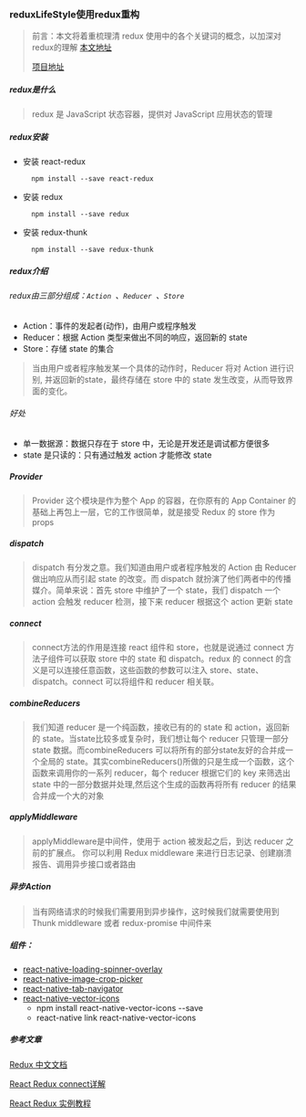 ### reduxLifeStyle使用redux重构

> 前言：本文将着重梳理清 redux 使用中的各个关键词的概念，以加深对redux的理解
> [本文地址]()
> 
> [项目地址](https://github.com/5ibinbin/reduxLifeStyle)

##### redux是什么
> redux 是 JavaScript 状态容器，提供对 JavaScript 应用状态的管理

##### redux安装
- 安装 react-redux
		
		npm install --save react-redux
- 安装 redux

		npm install --save redux
- 安装 redux-thunk

		npm install --save redux-thunk
		
##### redux介绍
###### redux由三部分组成：`Action `、`Reducer `、`Store `
- Action：事件的发起者(动作)，由用户或程序触发
- Reducer：根据 Action 类型来做出不同的响应，返回新的 state
- Store：存储 state 的集合

> 当由用户或者程序触发某一个具体的动作时，Reducer 将对 Action 进行识别, 并返回新的state，最终存储在 store 中的 state 发生改变，从而导致界面的变化。

###### 好处
- 单一数据源：数据只存在于 store 中，无论是开发还是调试都方便很多
- state 是只读的：只有通过触发 action 才能修改 state

##### Provider

> Provider 这个模块是作为整个 App 的容器，在你原有的 App Container 的基础上再包上一层，它的工作很简单，就是接受 Redux 的 store 作为 props

##### dispatch

> dispatch 有分发之意。我们知道由用户或者程序触发的 Action 由 Reducer 做出响应从而引起 state 的改变。而 dispatch 就扮演了他们两者中的传播媒介。简单来说：首先 store 中维护了一个 state，我们 dispatch 一个 action 会触发 reducer 检测，接下来 reducer 根据这个 action 更新 state

##### connect 

> connect方法的作用是连接 react 组件和 store，也就是说通过 connect 方法子组件可以获取 store 中的 state 和 dispatch。redux 的 connect 的含义是可以连接任意函数，这些函数的参数可以注入 store、state、dispatch。connect 可以将组件和 reducer 相关联。

##### combineReducers

> 我们知道 reducer 是一个纯函数，接收已有的的 state 和 action，返回新的 state。当state比较多或复杂时，我们想让每个 reducer 只管理一部分 state 数据。而combineReducers 可以将所有的部分state友好的合并成一个全局的 state。其实combineReducers()所做的只是生成一个函数，这个函数来调用你的一系列 reducer，每个 reducer 根据它们的 key 来筛选出 state 中的一部分数据并处理,然后这个生成的函数再将所有 reducer 的结果合并成一个大的对象

##### applyMiddleware
> applyMiddleware是中间件，使用于 action 被发起之后，到达 reducer 之前的扩展点。 你可以利用 Redux middleware 来进行日志记录、创建崩溃报告、调用异步接口或者路由

##### 异步Action
> 当有网络请求的时候我们需要用到异步操作，这时候我们就需要使用到Thunk middleware 或者 redux-promise 中间件来

##### 组件：
- [react-native-loading-spinner-overlay](https://github.com/joinspontaneous/react-native-loading-spinner-overlay)
- [react-native-image-crop-picker](https://github.com/ivpusic/react-native-image-crop-picker)
- [react-native-tab-navigator](https://github.com/happypancake/react-native-tab-navigator)
- [react-native-vector-icons](https://github.com/oblador/react-native-vector-icons)
	- npm install react-native-vector-icons --save
	- react-native link react-native-vector-icons 

##### 参考文章
[Redux 中文文档](http://cn.redux.js.org/index.html)

[React Redux connect详解](http://cn.redux.js.org/docs/react-redux/api.html)

[React Redux 实例教程](http://www.jianshu.com/p/2c43860b0532)